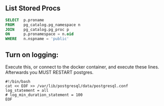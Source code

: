 ## List Stored Procs

```sql
SELECT  p.proname
FROM    pg_catalog.pg_namespace n
JOIN    pg_catalog.pg_proc p
ON      p.pronamespace = n.oid
WHERE   n.nspname = 'public'
```

## Turn on logging:

Execute this, or connect to the docker container, and execute these lines. Afterwards you MUST RESTART postgres.

```Shell
#!/bin/bash
cat << EOF >> /var/lib/postgresql/data/postgresql.conf
log_statement = all
# log_min_duration_statement = 100
EOF
```

